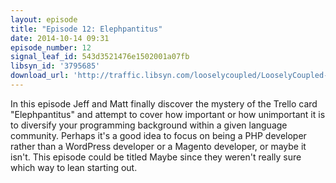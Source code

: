 ```yaml
---
layout: episode
title: "Episode 12: Elephpantitus"
date: 2014-10-14 09:31
episode_number: 12
signal_leaf_id: 543d3521476e1502001a07fb
libsyn_id: '3795685'
download_url: 'http://traffic.libsyn.com/looselycoupled/LooselyCoupled-Episode12-Elephpantitus.mp3'
---
```

In this episode Jeff and Matt finally discover the mystery of the Trello card "Elephpantitus" and attempt to cover how important or how unimportant it is to diversify your programming background within a given language community. Perhaps it's a good idea to focus on being a PHP developer rather than a WordPress developer or a Magento developer, or maybe it isn't. This episode could be titled Maybe since they weren't really sure which way to lean starting out.
